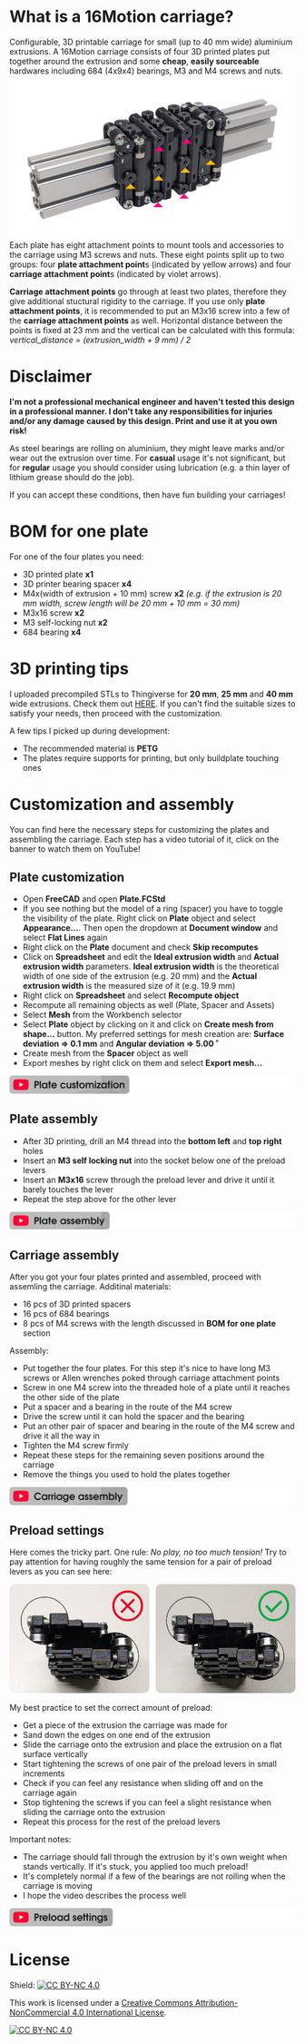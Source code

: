 # What is a 16Motion carriage?
Configurable, 3D printable carriage for small (up to 40 mm wide) aluminium extrusions. A 16Motion carriage consists of four 3D printed plates put together around the extrusion and some **cheap**, **easily sourceable** hardwares including 684 (4x9x4) bearings, M3 and M4 screws and nuts.
![16Motion main cover](https://raw.githubusercontent.com/mosomate/16motion/main/docs/cover.png)
Each plate has eight attachment points to mount tools and accessories to the carriage using M3 screws and nuts. These eight points split up to two groups: four **plate attachment point**s (indicated by yellow arrows) and four **carriage attachment point**s (indicated by violet arrows).

**Carriage attachment points** go through at least two plates, therefore they give additional stuctural rigidity to the carriage. If you use only **plate attachment points**, it is recommended to put an M3x16 screw into a few of the **carriage attachment points** as well.
Horizontal distance between the points is fixed at 23 mm and the vertical can be calculated with this formula: *vertical_distance = (extrusion_width + 9 mm) / 2*
# Disclaimer
**I'm not a professional mechanical engineer and haven't tested this design in a professional manner. I don't take any responsibilities for injuries and/or any damage caused by this design. Print and use it at you own risk!**

As steel bearings are rolling on aluminium, they might leave marks and/or wear out the extrusion over time. For **casual** usage it's not significant, but for **regular** usage you should consider using lubrication (e.g. a thin layer of lithium grease should do the job).

If you can accept these conditions, then have fun building your carriages!
# BOM for one plate
For one of the four plates you need:
- 3D printed plate **x1**
- 3D printer bearing spacer **x4**
- M4x(width of extrusion + 10 mm) screw **x2** *(e.g. if the extrusion is 20 mm width, screw length will be 20 mm + 10 mm = 30 mm)*
- M3x16 screw **x2**
- M3 self-locking nut **x2**
- 684 bearing **x4**
# 3D printing tips
I uploaded precompiled STLs to Thingiverse for **20 mm**, **25 mm** and **40 mm** wide extrusions. Check them out [HERE](https://www.thingiverse.com/thing:6853255). If you can't find the suitable sizes to satisfy your needs, then proceed with the customization.

A few tips I picked up during development:
- The recommended material is **PETG**
- The plates require supports for printing, but only buildplate touching ones
# Customization and assembly
You can find here the necessary steps for customizing the plates and assembling the carriage. Each step has a video tutorial of it, click on the banner to watch them on YouTube!
## Plate customization
- Open **FreeCAD** and open **Plate.FCStd**
- If you see nothing but the model of a ring (spacer) you have to toggle the visibility of the plate. Right click on **Plate** object and select **Appearance...**. Then open the dropdown at **Document window** and select **Flat Lines** again
- Right click on the **Plate** document and check **Skip recomputes**
- Click on **Spreadsheet** and edit the **Ideal extrusion width** and **Actual extrusion width** parameters. **Ideal extrusion width** is the theoretical width of one side of the extrusion (e.g. 20 mm) and the **Actual extrusion width** is the measured size of it (e.g. 19.9 mm)
- Right click on **Spreadsheet** and select **Recompute object**
- Recompute all remaining objects as well (Plate, Spacer and Assets)
- Select **Mesh** from the Workbench selector
- Select **Plate** object by clicking on it and click on **Create mesh from shape...** button. My preferred settings for mesh creation are: **Surface deviation => 0.1 mm** and **Angular deviation => 5.00 ˚**
- Create mesh from the **Spacer** object as well
- Export meshes by right click on them and select **Export mesh...**

[![Plate customization video](https://raw.githubusercontent.com/mosomate/16motion/main/docs/plate_customization_banner.png)](https://www.youtube.com/watch?v=9Bi0MCfb9tI "Plate customization | 16Motion Video Series")
## Plate assembly
- After 3D printing, drill an M4 thread into the **bottom left** and **top right** holes
- Insert an **M3 self locking nut** into the socket below one of the preload levers
- Insert an **M3x16** screw through the preload lever and drive it until it barely touches the lever
- Repeat the step above for the other lever

[![Plate assembly video](https://raw.githubusercontent.com/mosomate/16motion/main/docs/plate_assembly_banner.png)](https://www.youtube.com/watch?v=31CdhINwxhE "Plate assembly | 16Motion Video Series")
## Carriage assembly
After you got your four plates printed and assembled, proceed with assemling the carriage. Additinal materials:
- 16 pcs of 3D printed spacers
- 16 pcs of 684 bearings
- 8 pcs of M4 screws with the length discussed in **BOM for one plate** section

Assembly:
- Put together the four plates. For this step it's nice to have long M3 screws or Allen wrenches poked through carriage attachment points
- Screw in one M4 screw into the threaded hole of a plate until it reaches the other side of the plate
- Put a spacer and a bearing in the route of the M4 screw
- Drive the screw until it can hold the spacer and the bearing
- Put an other pair of spacer and bearing in the route of the M4 screw and drive it all the way in
- Tighten the M4 screw firmly
- Repeat these steps for the remaining seven positions around the carriage
- Remove the things you used to hold the plates together

[![Carriage assembly video](https://raw.githubusercontent.com/mosomate/16motion/main/docs/carriage_assembly_banner.png)](https://www.youtube.com/watch?v=4gjbtIjSXgw "Carriage assembly | 16Motion Video Series")
## Preload settings
Here comes the tricky part. One rule: *No play, no too much tension!* Try to pay attention for having roughly the same tension for a pair of preload levers as you can see here:

![Preload comparison](https://raw.githubusercontent.com/mosomate/16motion/main/docs/preload_comparison.png)

My best practice to set the correct amount of preload:
- Get a piece of the extrusion the carriage was made for
- Sand down the edges on one end of the extrusion
- Slide the carriage onto the extrusion and place the extrusion on a flat surface vertically
- Start tightening the screws of one pair of the preload levers in small increments
- Check if you can feel any resistance when sliding off and on the carriage again
- Stop tightening the screws if you can feel a slight resistance when sliding the carriage onto the extrusion
- Repeat this process for the rest of the preload levers

Important notes: 
- The carriage should fall through the extrusion by it's own weight when stands vertically. If it's stuck, you applied too much preload!
- It's completely normal if a few of the bearings are not rolling when the carriage is moving
- I hope the video describes the process well 

[![Preload settings video](https://raw.githubusercontent.com/mosomate/16motion/main/docs/preload_settings_banner.png)](https://www.youtube.com/watch?v=hf6m5ihSEW8 "Preload settings | 16Motion Video Series")
# License
Shield: [![CC BY-NC 4.0][cc-by-nc-shield]][cc-by-nc]

This work is licensed under a
[Creative Commons Attribution-NonCommercial 4.0 International License][cc-by-nc].

[![CC BY-NC 4.0][cc-by-nc-image]][cc-by-nc]

[cc-by-nc]: https://creativecommons.org/licenses/by-nc/4.0/
[cc-by-nc-image]: https://licensebuttons.net/l/by-nc/4.0/88x31.png
[cc-by-nc-shield]: https://img.shields.io/badge/License-CC%20BY--NC%204.0-lightgrey.svg